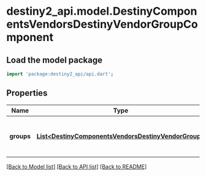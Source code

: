 # destiny2_api.model.DestinyComponentsVendorsDestinyVendorGroupComponent

## Load the model package
```dart
import 'package:destiny2_api/api.dart';
```

## Properties
Name | Type | Description | Notes
------------ | ------------- | ------------- | -------------
**groups** | [**List&lt;DestinyComponentsVendorsDestinyVendorGroup&gt;**](DestinyComponentsVendorsDestinyVendorGroup.md) | The ordered list of groups being returned. | [optional] [default to []]

[[Back to Model list]](../README.md#documentation-for-models) [[Back to API list]](../README.md#documentation-for-api-endpoints) [[Back to README]](../README.md)


